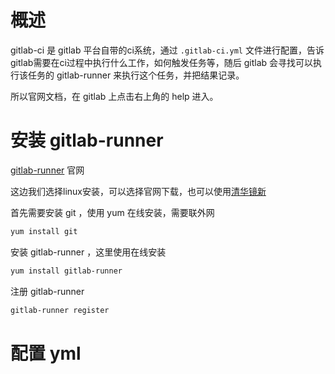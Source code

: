 # 概述

gitlab-ci 是 gitlab 平台自带的ci系统，通过  `.gitlab-ci.yml` 文件进行配置，告诉gitlab需要在ci过程中执行什么工作，如何触发任务等，随后 gitlab 会寻找可以执行该任务的 gitlab-runner 来执行这个任务，并把结果记录。

所以官网文档，在 gitlab 上点击右上角的 help 进入。

# 安装 gitlab-runner

[gitlab-runner]( https://docs.gitlab.com/runner/) 官网

这边我们选择linux安装，可以选择官网下载，也可以使用[清华镜新](https://mirrors.tuna.tsinghua.edu.cn/gitlab-runner/yum/el7-x86_64/) 

首先需要安装 git ，使用 yum 在线安装，需要联外网

```bash
yum install git
```

安装 gitlab-runner ，这里使用在线安装

```bash
yum install gitlab-runner
```

注册 gitlab-runner

```bash
gitlab-runner register
```



# 配置 yml



